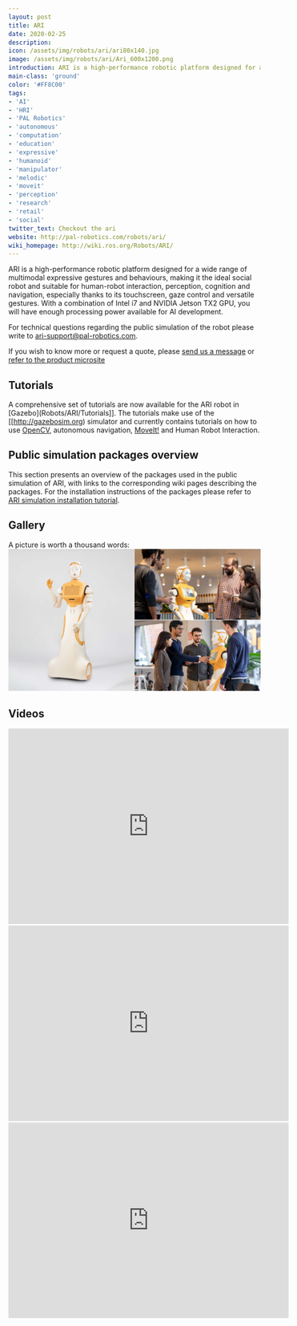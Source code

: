 ```yaml
---
layout: post
title: ARI
date: 2020-02-25
description:
icon: /assets/img/robots/ari/ari80x140.jpg
image: /assets/img/robots/ari/Ari_600x1200.png
introduction: ARI is a high-performance robotic platform designed for a wide range of multimodal expressive gestures and behaviours, making it the ideal social robot and suitable for human-robot interaction, perception, cognition and navigation, especially thanks to its touchscreen, gaze control and versatile gestures. With a combination of Intel i7 and NVIDIA Jetson TX2 GPU, you will have enough processing power available for AI development.
main-class: 'ground'
color: '#FF8C00'
tags:
- 'AI'
- 'HRI'
- 'PAL Robotics'
- 'autonomous'
- 'computation'
- 'education'
- 'expressive'
- 'humanoid'
- 'manipulator'
- 'melodic'
- 'moveit'
- 'perception'
- 'research'
- 'retail'
- 'social'
twitter_text: Checkout the ari
website: http://pal-robotics.com/robots/ari/
wiki_homepage: http://wiki.ros.org/Robots/ARI/
---
```



ARI is a high-performance robotic platform designed for a wide range of multimodal expressive gestures and behaviours, making it the ideal social robot and suitable for human-robot interaction, perception, cognition and navigation, especially thanks to its touchscreen, gaze control and versatile gestures. With a combination of Intel i7 and NVIDIA Jetson TX2 GPU, you will have enough processing power available for AI development.

For technical questions regarding the public simulation of the robot please write to ari-support@pal-robotics.com.

If you wish to know more or request a quote, please [send us a message](http://pal-robotics.com/) or [refer to the product microsite](http://pal-robotics.com/robots/ari/) 



## Tutorials
A comprehensive set of tutorials are now available for the ARI robot in [Gazebo](Robots/ARI/Tutorials]]. The tutorials make use of the [[http://gazebosim.org) simulator and currently contains tutorials on how to use [OpenCV](http://opencv.org), autonomous navigation, [MoveIt!](http://moveit.ros.org) and Human Robot Interaction.

## Public simulation packages overview

This section presents an overview of the packages used in the public simulation of ARI, with links to the corresponding wiki pages describing the packages. For the installation instructions of the packages please refer to [ARI simulation installation tutorial](http://wiki.ros.org/Robots/ARI/Tutorials/Installation/ARISimulation).

## Gallery
A picture is worth a thousand words:
![ARI Gallery](/assets/img/robots/ari/ARI_gallery.jpg)

## Videos

<iframe width="560" height="390" src="https://www.youtube.com/embed/ii2f4LUxqJ8" title="YouTube video player" frameborder="0" allow="accelerometer; autoplay; clipboard-write; encrypted-media; gyroscope; picture-in-picture" allowfullscreen></iframe>

<iframe width="560" height="390" src="https://www.youtube.com/embed/oY9OolA7r4Q" title="YouTube video player" frameborder="0" allow="accelerometer; autoplay; clipboard-write; encrypted-media; gyroscope; picture-in-picture" allowfullscreen></iframe>

<iframe width="560" height="390" src="https://www.youtube.com/embed/LZuL8lTHrBQ" title="YouTube video player" frameborder="0" allow="accelerometer; autoplay; clipboard-write; encrypted-media; gyroscope; picture-in-picture" allowfullscreen></iframe>
